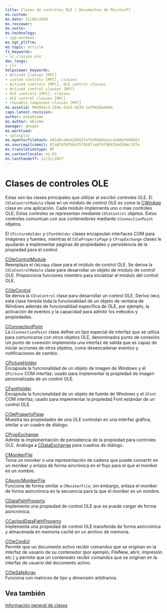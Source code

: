 ```yaml
---
title: Clases de controles OLE | Documentos de Microsoft
ms.custom: 
ms.date: 11/04/2016
ms.reviewer: 
ms.suite: 
ms.technology:
- cpp-windows
ms.tgt_pltfrm: 
ms.topic: article
f1_keywords:
- vc.classes.ole
dev_langs:
- C++
helpviewer_keywords:
- ActiveX classes [MFC]
- custom controls [MFC], classes
- ActiveX controls [MFC], OLE control classes
- ActiveX control classes [MFC]
- OLE controls [MFC], classes
- OLE control classes [MFC]
- reusable component classes [MFC]
ms.assetid: 96495ec3-319e-4163-b839-1af0428ed9dd
caps.latest.revision: 
author: mikeblome
ms.author: mblome
manager: ghogen
ms.workload:
- cplusplus
ms.openlocfilehash: e61d0ca8ed269557efbd566da1aca160ef669e83
ms.sourcegitcommit: 8fa8fdf0fbb4f57950f1e8f4f9b81b4d39ec7d7a
ms.translationtype: MT
ms.contentlocale: es-ES
ms.lasthandoff: 12/21/2017
---
```

# <a name="ole-control-classes"></a>Clases de controles OLE
Estas son las clases principales que utilizar al escribir controles OLE. El `COleControlModule` clase en un módulo de control OLE es como la [CWinApp](../mfc/reference/cwinapp-class.md) clase en una aplicación. Cada módulo implementa uno o más controles OLE; Estos controles se representan mediante `COleControl` objetos. Estos controles comunican con sus contenedores mediante `CConnectionPoint` objetos.  
  
 El `CPictureHolder` y `CFontHolder` clases encapsulan interfaces COM para imágenes y fuentes, mientras el `COlePropertyPage` y `CPropExchange` clases le ayudarán a implementar páginas de propiedades y persistencia de la propiedad para el control.  
  
 [COleControlModule](../mfc/reference/colecontrolmodule-class.md)  
 Reemplaza el `CWinApp` clase para el módulo de control OLE. Se deriva la `COleControlModule` clase para desarrollar un objeto de módulo de control OLE. Proporciona funciones miembro para inicializar el módulo del control OLE.  
  
 [COleControl](../mfc/reference/colecontrol-class.md)  
 Se deriva la `COleControl` clase para desarrollar un control OLE. Deriva `CWnd`, esta clase hereda toda la funcionalidad de un objeto de ventana de Windows además de funcionalidad específica de OLE, por ejemplo, la activación de eventos y la capacidad para admitir los métodos y propiedades.  
  
 [CConnectionPoint](../mfc/reference/cconnectionpoint-class.md)  
 La `CConnectionPoint` clase define un tipo especial de interfaz que se utiliza para comunicarse con otros objetos OLE, denominados punto de conexión. Un punto de conexión implementa una interfaz de salida que es capaz de iniciar acciones de otros objetos, como desencadenar eventos y notificaciones de cambio.  
  
 [CPictureHolder](../mfc/reference/cpictureholder-class.md)  
 Encapsula la funcionalidad de un objeto de imagen de Windows y el `IPicture` COM interfaz; usado para implementar la propiedad de imagen personalizada de un control OLE.  
  
 [CFontHolder](../mfc/reference/cfontholder-class.md)  
 Encapsula la funcionalidad de un objeto de fuente de Windows y el `IFont` COM interfaz; usado para implementar la propiedad Font estándar de un control OLE.  
  
 [COlePropertyPage](../mfc/reference/colepropertypage-class.md)  
 Muestra las propiedades de una OLE controlan en una interfaz gráfica, similar a un cuadro de diálogo.  
  
 [CPropExchange](../mfc/reference/cpropexchange-class.md)  
 Admite la implementación de persistencia de la propiedad para controles OLE. Análoga a [CDataExchange](../mfc/reference/cdataexchange-class.md) para cuadros de diálogo.  
  
 [CMonikerFile](../mfc/reference/cmonikerfile-class.md)  
 Toma un moniker o una representación de cadena que puede convertir en un moniker y enlaza de forma sincrónica en el flujo para el que el moniker es un nombre.  
  
 [CAsyncMonikerFile](../mfc/reference/casyncmonikerfile-class.md)  
 Funciona de forma similar a `CMonikerFile`; sin embargo, enlaza el moniker de forma asincrónica en la secuencia para la que el moniker es un nombre.  
  
 [CDataPathProperty](../mfc/reference/cdatapathproperty-class.md)  
 Implementa una propiedad de control OLE que se puede cargar de forma asincrónica.  
  
 [CCachedDataPathProperty](../mfc/reference/ccacheddatapathproperty-class.md)  
 Implementa una propiedad de control OLE transferida de forma asincrónica y almacenada en memoria caché en un archivo de memoria.  
  
 [COleCmdUI](../mfc/reference/colecmdui-class.md)  
 Permite que un documento activo recibir comandos que se originan en la interfaz de usuario de su contenedor (por ejemplo, FileNew, abrir, impresión etc.) y permite que un contenedor recibir comandos que se originan en la interfaz de usuario del documento activo.  
  
 [COleSafeArray](../mfc/reference/colesafearray-class.md)  
 Funciona con matrices de tipo y dimensión arbitrarios.  
  
## <a name="see-also"></a>Vea también  
 [Información general de clases](../mfc/class-library-overview.md)

